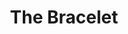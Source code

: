 ---
title: The Bracelet
year: 1925
opening_date: 1925-02-24
closing_date: 
layout: productions
featured_image: 
image_caption:
image_credit:
playbill:
category:
Theatre: Theatre Jacksonville
cast:
  Charles Tharp: Martin Fisher
  Elizabeth Ripple: Smithers
  Harold Schiff: Judge Banket
  Katherine Ferrandou: Mrs. Weston
  Martha Brotherton: Miss Farren
  Merrydelle Hoyt: Mrs. Banket
  Philip Devlin: Harvey Weston
crew:
  Director: Elaine I. Minick
  Stage Manager: Birsa Shepard
  Stage Setting: Dick Grether
  Props: 
    - Marjory Brash
    - Elaine I. Minick
  Stage Setting Assistant: 
    - Clara Johnson
    - Gordon McCauley
external_links:
---